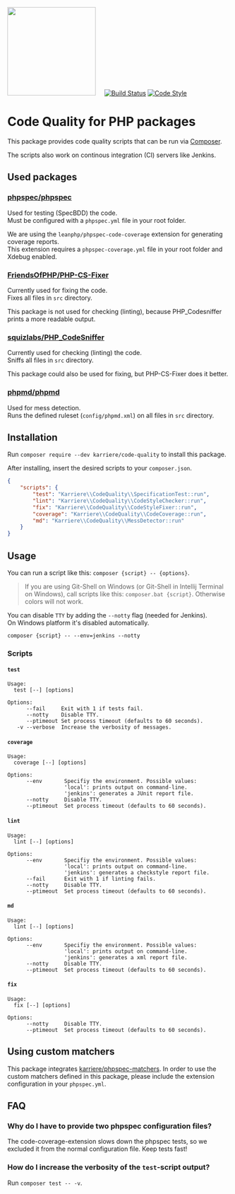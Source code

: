 <a href="https://www.karriere.at/" target="_blank"><img width="200" src="http://www.karriere.at/images/layout/katlogo.svg"></a>
<span>&nbsp;&nbsp;&nbsp;</span>
[![Build Status](https://travis-ci.org/karriereat/php-code-quality.svg?branch=master)](https://travis-ci.org/karriereat/php-code-quality)
[![Code Style](https://styleci.io/repos/79470259/shield)](https://styleci.io/repos/79470259)

# Code Quality for PHP packages

This package provides code quality scripts that can be run via
[Composer](https://github.com/composer/composer).

The scripts also work on continous integration (CI) servers like Jenkins. 

## Used packages

### [phpspec/phpspec](https://github.com/phpspec/phpspec)

Used for testing (SpecBDD) the code.   
Must be configured with a `phpspec.yml` file in your root folder.

We are using the `leanphp/phpspec-code-coverage` extension for generating coverage reports.   
This extension requires a `phpspec-coverage.yml` file in your root folder and Xdebug enabled.

### [FriendsOfPHP/PHP-CS-Fixer](https://github.com/FriendsOfPHP/PHP-CS-Fixer)

Currently used for fixing the code.   
Fixes all files in `src` directory.

This package is not used for checking (linting), because PHP_Codesniffer prints a 
more readable output.

### [squizlabs/PHP_CodeSniffer](https://github.com/squizlabs/PHP_CodeSniffer)

Currently used for checking (linting) the code.   
Sniffs all files in `src` directory.

This package could also be used for fixing, but PHP-CS-Fixer does it better.

### [phpmd/phpmd](https://github.com/phpmd/phpmd)

Used for mess detection.   
Runs the defined ruleset (`config/phpmd.xml`) on all files in `src` directory.

## Installation

Run `composer require --dev karriere/code-quality` to install this package.

After installing, insert the desired scripts to your `composer.json`.

```json
{
    "scripts": {
        "test": "Karriere\\CodeQuality\\SpecificationTest::run",
        "lint": "Karriere\\CodeQuality\\CodeStyleChecker::run",
        "fix": "Karriere\\CodeQuality\\CodeStyleFixer::run",
        "coverage": "Karriere\\CodeQuality\\CodeCoverage::run",
        "md": "Karriere\\CodeQuality\\MessDetector::run"
    }
}
```

## Usage

You can run a script like this: `composer {script} -- {options}`.

> If you are using Git-Shell on Windows (or Git-Shell in Intellij 
> Terminal on Windows), call scripts like this: `composer.bat {script}`.
> Otherwise colors will not work.

You can disable `TTY` by adding the `--notty` flag (needed for Jenkins).   
On Windows platform it's disabled automatically.

```
composer {script} -- --env=jenkins --notty
```

### Scripts

#### `test`

```
Usage:
  test [--] [options]

Options:
      --fail     Exit with 1 if tests fail.
      --notty    Disable TTY.
      --ptimeout Set process timeout (defaults to 60 seconds).
   -v --verbose  Increase the verbosity of messages.
```

#### `coverage`

```
Usage:
  coverage [--] [options]

Options:
      --env       Specifiy the environment. Possible values:
                  'local': prints output on command-line.
                  'jenkins': generates a JUnit report file.
      --notty     Disable TTY.
      --ptimeout  Set process timeout (defaults to 60 seconds).
```

#### `lint`

```
Usage:
  lint [--] [options]

Options:
      --env       Specifiy the environment. Possible values:
                  'local': prints output on command-line.
                  'jenkins': generates a checkstyle report file.
      --fail      Exit with 1 if linting fails.
      --notty     Disable TTY.
      --ptimeout  Set process timeout (defaults to 60 seconds).
```

#### `md`

```
Usage:
  lint [--] [options]

Options:
      --env       Specifiy the environment. Possible values:
                  'local': prints output on command-line.
                  'jenkins': generates a xml report file.
      --notty     Disable TTY.
      --ptimeout  Set process timeout (defaults to 60 seconds).
```

#### `fix`

```
Usage:
  fix [--] [options]

Options:
      --notty     Disable TTY.
      --ptimeout  Set process timeout (defaults to 60 seconds).
```

## Using custom matchers

This package integrates [karriere/phpspec-matchers](https://github.com/karriereat/phpspec-matchers).
In order to use the custom matchers defined in this package,
please include the extension configuration in your `phpspec.yml`.

## FAQ

### Why do I have to provide two phpspec configuration files?

The code-coverage-extension slows down the phpspec tests, so we excluded it from the
normal configuration file. Keep tests fast!

### How do I increase the verbosity of the `test`-script output?

Run `composer test -- -v`.
